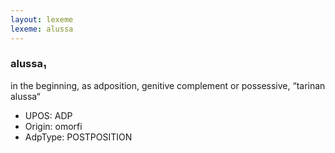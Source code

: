 ```yaml
---
layout: lexeme
lexeme: alussa
---
```


###  alussa₁

in the beginning, as adposition, genitive complement or possessive, “tarinan alussa“
* UPOS:  ADP
* Origin:  omorfi
* AdpType:  POSTPOSITION

